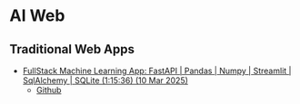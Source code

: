 # AI Web

## Traditional Web Apps

* [FullStack Machine Learning App: FastAPI | Pandas | Numpy | Streamlit | SqlAlchemy | SQLite (1:15:36) (10 Mar 2025)](https://www.youtube.com/watch?v=xj7nmKIlJSM)
  * [Github](https://github.com/BekBrace/ML-MentalHealth-Predicator)